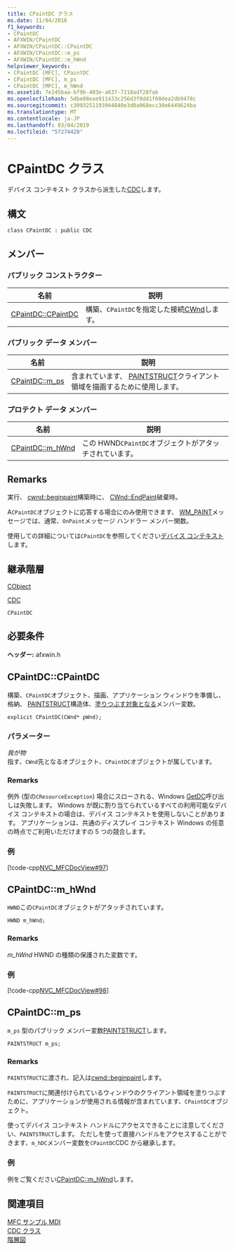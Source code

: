 ```yaml
---
title: CPaintDC クラス
ms.date: 11/04/2016
f1_keywords:
- CPaintDC
- AFXWIN/CPaintDC
- AFXWIN/CPaintDC::CPaintDC
- AFXWIN/CPaintDC::m_ps
- AFXWIN/CPaintDC::m_hWnd
helpviewer_keywords:
- CPaintDC [MFC], CPaintDC
- CPaintDC [MFC], m_ps
- CPaintDC [MFC], m_hWnd
ms.assetid: 7e245baa-bf9b-403e-a637-7218adf28fab
ms.openlocfilehash: 5dbe08eae911433c256d3f8dd1f60dea2db9478c
ms.sourcegitcommit: c3093251193944840e3d0a068ecc30e6449624ba
ms.translationtype: MT
ms.contentlocale: ja-JP
ms.lasthandoff: 03/04/2019
ms.locfileid: "57274428"
---
```

# <a name="cpaintdc-class"></a>CPaintDC クラス

デバイス コンテキスト クラスから派生した[CDC](../../mfc/reference/cdc-class.md)します。

## <a name="syntax"></a>構文

```
class CPaintDC : public CDC
```

## <a name="members"></a>メンバー

### <a name="public-constructors"></a>パブリック コンストラクター

|名前|説明|
|----------|-----------------|
|[CPaintDC::CPaintDC](#cpaintdc)|構築、`CPaintDC`を指定した接続[CWnd](../../mfc/reference/cwnd-class.md)します。|

### <a name="public-data-members"></a>パブリック データ メンバー

|名前|説明|
|----------|-----------------|
|[CPaintDC::m_ps](#m_ps)|含まれています、 [PAINTSTRUCT](/windows/desktop/api/winuser/ns-winuser-tagpaintstruct)クライアント領域を描画するために使用します。|

### <a name="protected-data-members"></a>プロテクト データ メンバー

|名前|説明|
|----------|-----------------|
|[CPaintDC::m_hWnd](#m_hwnd)|この HWND`CPaintDC`オブジェクトがアタッチされています。|

## <a name="remarks"></a>Remarks

実行、 [cwnd::beginpaint](../../mfc/reference/cwnd-class.md#beginpaint)構築時に、 [CWnd::EndPaint](../../mfc/reference/cwnd-class.md#endpaint)破棄時。

A`CPaintDC`オブジェクトに応答する場合にのみ使用できます、 [WM_PAINT](/windows/desktop/gdi/wm-paint)メッセージでは、通常、`OnPaint`メッセージ ハンドラー メンバー関数。

使用しての詳細については`CPaintDC`を参照してください[デバイス コンテキスト](../../mfc/device-contexts.md)します。

## <a name="inheritance-hierarchy"></a>継承階層

[CObject](../../mfc/reference/cobject-class.md)

[CDC](../../mfc/reference/cdc-class.md)

`CPaintDC`

## <a name="requirements"></a>必要条件

**ヘッダー:** afxwin.h

##  <a name="cpaintdc"></a>  CPaintDC::CPaintDC

構築、`CPaintDC`オブジェクト、描画、アプリケーション ウィンドウを準備し、格納、 [PAINTSTRUCT](/windows/desktop/api/winuser/ns-winuser-tagpaintstruct)構造体、[塗りつぶす対象となる](#m_ps)メンバー変数。

```
explicit CPaintDC(CWnd* pWnd);
```

### <a name="parameters"></a>パラメーター

*我が物*<br/>
指す、`CWnd`先となるオブジェクト、`CPaintDC`オブジェクトが属しています。

### <a name="remarks"></a>Remarks

例外 (型の`CResourceException`) 場合にスローされる、Windows [GetDC](/windows/desktop/api/winuser/nf-winuser-getdc)呼び出しは失敗します。 Windows が既に割り当てられているすべての利用可能なデバイス コンテキストの場合は、デバイス コンテキストを使用しないことがあります。 アプリケーションは、共通のディスプレイ コンテキスト Windows の任意の時点でご利用いただけますの 5 つの競合します。

### <a name="example"></a>例

[!code-cpp[NVC_MFCDocView#97](../../mfc/codesnippet/cpp/cpaintdc-class_1.cpp)]

##  <a name="m_hwnd"></a>  CPaintDC::m_hWnd

`HWND`この`CPaintDC`オブジェクトがアタッチされています。

```
HWND m_hWnd;
```

### <a name="remarks"></a>Remarks

*m_hWnd* HWND の種類の保護された変数です。

### <a name="example"></a>例

[!code-cpp[NVC_MFCDocView#98](../../mfc/codesnippet/cpp/cpaintdc-class_2.cpp)]

##  <a name="m_ps"></a>  CPaintDC::m_ps

`m_ps` 型のパブリック メンバー変数[PAINTSTRUCT](/windows/desktop/api/winuser/ns-winuser-tagpaintstruct)します。

```
PAINTSTRUCT m_ps;
```

### <a name="remarks"></a>Remarks

`PAINTSTRUCT`に渡され、記入は[cwnd::beginpaint](../../mfc/reference/cwnd-class.md#beginpaint)します。

`PAINTSTRUCT`に関連付けられているウィンドウのクライアント領域を塗りつぶすために、アプリケーションが使用される情報が含まれています、`CPaintDC`オブジェクト。

使ってデバイス コンテキスト ハンドルにアクセスできることに注意してください、`PAINTSTRUCT`します。 ただしを使って直接ハンドルをアクセスすることができます、`m_hDC`メンバー変数を`CPaintDC`CDC から継承します。

### <a name="example"></a>例

  例をご覧ください[CPaintDC::m_hWnd](#m_hwnd)します。

## <a name="see-also"></a>関連項目

[MFC サンプル MDI](../../visual-cpp-samples.md)<br/>
[CDC クラス](../../mfc/reference/cdc-class.md)<br/>
[階層図](../../mfc/hierarchy-chart.md)
